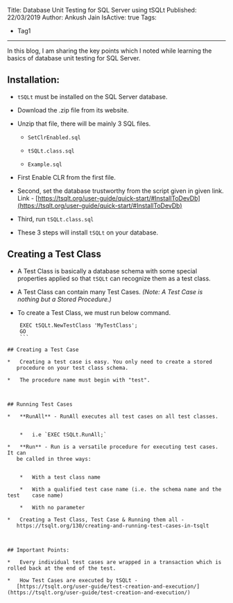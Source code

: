 Title: Database Unit Testing for SQL Server using tSQLt
Published: 22/03/2019
Author: Ankush Jain
IsActive: true
Tags:
  - Tag1
---
In this blog, I am sharing the key points which I noted while learning the basics of database unit testing for SQL Server.

## Installation:

*   `tSQLt` must be installed on the SQL Server database.

*   Download the .zip file from its website.

*   Unzip that file, there will be mainly 3 SQL files.


    *   `SetClrEnabled.sql`

    *   `tSQLt.class.sql`

    *   `Example.sql`

*   First Enable CLR from the first file.

*   Second, set the database trustworthy from the script given in given
   link. Link - [https://tsqlt.org/user-guide/quick-start/#InstallToDevDb](https://tsqlt.org/user-guide/quick-start/#InstallToDevDb)

*   Third, run `tSQLt.class.sql`

*   These 3 steps will install `tSQLt` on your database.



## Creating a Test Class

*   A Test Class is basically a database schema with some special
   properties applied so that `tSQLt` can recognize them as a test class.

*   A Test Class can contain many Test Cases. *(Note: A Test Case is
   nothing but a Stored Procedure.)*

*   To create a Test Class, we must run below command. 



```
    EXEC tSQLt.NewTestClass 'MyTestClass'; 
    GO
    ```

## Creating a Test Case

*   Creating a test case is easy. You only need to create a stored
   procedure on your test class schema.

*   The procedure name must begin with "test".



## Running Test Cases

*   **RunAll** - RunAll executes all test cases on all test classes. 


    *   i.e `EXEC tSQLt.RunAll;`

*   **Run** - Run is a versatile procedure for executing test cases. It can
   be called in three ways: 	


    *   With a test class name	

    *   With a qualified test case name (i.e. the schema name and the test    case name)

    *   With no parameter

*   Creating a Test Class, Test Case & Running them all -
   https://tsqlt.org/130/creating-and-running-test-cases-in-tsqlt



## Important Points:

*   Every individual test cases are wrapped in a transaction which is rolled back at the end of the test.

*   How Test Cases are executed by tSQLt -
   [https://tsqlt.org/user-guide/test-creation-and-execution/](https://tsqlt.org/user-guide/test-creation-and-execution/)


                